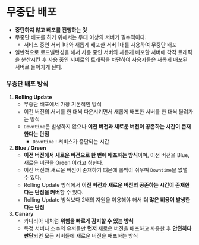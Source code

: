 # 무중단 배포
* **중단하지 않고 배포를 진행하는 것**
* 무중단 배포를 하기 위해서는 두대 이상의 서버가 필수적이다.
  * 서비스 중인 서버 1대와 새롭게 배포한 서버 1대를 사용하여 무중단 배포
* 일반적으로 로드밸런싱을 해서 사용 중인 서버와 새롭게 배포할 서버에 각각 트래픽을 분산시킨 후 사용 중인 서버로의 트래픽을 차단하여 사용자들은 새롭게 배포된 서버로 들어가게 된다.
### 무중단 배포 방식
1. **Rolling Update**
	* 무중단 배포에서 가장 기본적인 방식
    * 이전 버전의 서버를 한 대씩 다운시키면서 새롭게 배포한 서버를 한 대씩 올려가는 방식
    * `Downtime`은 발생하지 않으나 **이전 버전과 새로운 버전이 공존하는 시간이 존재한다는 단점**
      * `Downtime` : 서비스가 중단되는 시간
2. **Blue / Green**
	* **이전 버전에서 새로운 버전으로 한 번에 배포하는 방식**이며, 이전 버전을 Blue, 새로운 버전을 Green 이라고 칭한다.
    * 이전 버전과 새로운 버전이 존재하기 떄문에 롤백이 쉬우며 `Downtime`을 없앨 수 있다.
    * Rolling Update 방식에서 **이전 버전과 새로운 버전의 공존하는 시간이 존재한다는 단점을 커버**할 수 있다.
    * Rolling Update 방식보다 2배의 자원을 이용해야 해서 **더 많은 비용이 발생한다는 단점**
3. **Canary**
	* 카나리아 새처럼 **위험을 빠르게 감지할 수 있는 방식**
    * 특정 서버나 소수의 유저들만 **먼저** 새로운 버전을 배포하고 사용한 후 **안전하다 판단**되면 모든 서버들에 새로운 버전을 배포하는 방식

